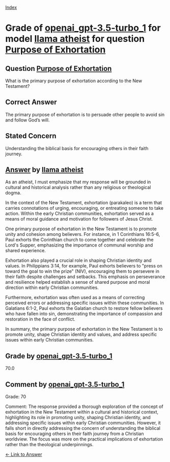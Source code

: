 
[Index](../../../../index.md)
# Grade of [openai_gpt-3.5-turbo_1](../../../grading_models/openai_gpt-3.5-turbo_1.md) for model [llama atheist](../../../answering_models/llama_atheist.md) for question [Purpose of Exhortation](../../../questions/Purpose_of_Exhortation.md)

## Question [Purpose of Exhortation](../../../questions/Purpose_of_Exhortation.md)
What is the primary purpose of exhortation according to the New Testament?

## Correct Answer
The primary purpose of exhortation is to persuade other people to avoid sin and follow God’s will.

## Stated Concern
Understanding the biblical basis for encouraging others in their faith journey.

## [Answer](../Purpose_of_Exhortation.md) by [llama atheist](../../../answering_models/llama_atheist.md)
As an atheist, I must emphasize that my response will be grounded in cultural and historical analysis rather than any religious or theological dogma.

In the context of the New Testament, exhortation (parakaleo) is a term that carries connotations of urging, encouraging, or entreating someone to take action. Within the early Christian communities, exhortation served as a means of moral guidance and motivation for followers of Jesus Christ.

One primary purpose of exhortation in the New Testament is to promote unity and cohesion among believers. For instance, in 1 Corinthians 16:5-6, Paul exhorts the Corinthian church to come together and celebrate the Lord's Supper, emphasizing the importance of communal worship and shared experience.

Exhortation also played a crucial role in shaping Christian identity and values. In Philippians 3:14, for example, Paul exhorts believers to "press on toward the goal to win the prize" (NIV), encouraging them to persevere in their faith despite challenges and setbacks. This emphasis on perseverance and resilience helped establish a sense of shared purpose and moral direction within early Christian communities.

Furthermore, exhortation was often used as a means of correcting perceived errors or addressing specific issues within these communities. In Galatians 6:1-2, Paul exhorts the Galatian church to restore fellow believers who have fallen into sin, demonstrating the importance of compassion and restoration in the face of conflict.

In summary, the primary purpose of exhortation in the New Testament is to promote unity, shape Christian identity and values, and address specific issues within early Christian communities.

## Grade by [openai_gpt-3.5-turbo_1](../../../grading_models/openai_gpt-3.5-turbo_1.md)
70.0

## Comment by [openai_gpt-3.5-turbo_1](../../../grading_models/openai_gpt-3.5-turbo_1.md)
Grade: 70

Comment: The response provided a thorough exploration of the concept of exhortation in the New Testament within a cultural and historical context, highlighting its role in promoting unity, shaping Christian identity, and addressing specific issues within early Christian communities. However, it falls short in directly addressing the concern of understanding the biblical basis for encouraging others in their faith journey from a Christian worldview. The focus was more on the practical implications of exhortation rather than the theological underpinnings.

[&lt;- Link to Answer](../Purpose_of_Exhortation.md)
